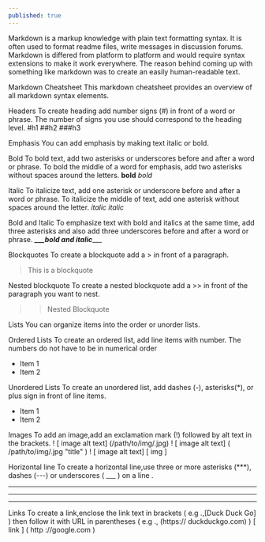 ```yaml
---
published: true
---
```


Markdown is a markup knowledge with plain text formatting syntax. It is often used to format readme files, write messages in discussion forums.
Markdown is differed from platform to platform and would require syntax extensions to make it work everywhere.
The reason behind coming up with something like markdown was to create an easily human-readable text.

Markdown Cheatsheet
This markdown cheatsheet provides an overview of all markdown syntax elements.

Headers
To create heading add number signs (#) in front of a word or phrase. The number of signs you use should correspond to the heading level.
#h1
##h2
###h3

Emphasis
You can add emphasis by making text italic or bold.

Bold
To bold text, add two asterisks or underscores before and after a word or phrase.
To bold the middle of a word for emphasis, add two asterisks without spaces around the letters.
**bold**
_bold_

Italic
To italicize text, add one asterisk or underscore before and after a word or phrase.
To italicize the middle of text, add one asterisk without spaces around the letter.
*italic*
_italic_

Bold and Italic
To emphasize text with bold and italics at the same time, add three asterisks and also add three underscores before and after a word or phrase.
***___bold and italic***___ 

Blockquotes
To create a blockquote add a > in front of a paragraph.
> This is 
> a blockquote

Nested blockquote
To create a nested blockquote add a >> in front of the paragraph you want to nest.
>> Nested
>> Blockquote

Lists
You can organize items into the order or unorder lists.

Ordered Lists
To create an ordered list, add line items with number.
The numbers do not have to be in numerical order
- Item 1
- Item 2

Unordered Lists
To create an unordered list, add dashes (-), asterisks(*), or plus sign in front of line items.
* Item 1
* Item 2

Images
To add an image,add an exclamation mark (!) followed by alt text in the brackets.
! [ image alt text] (/path/to/img/.jpg)
! [ image alt text] ( /path/to/img/.jpg "title" )
! [ image alt text] [ img ]

Horizontal line
To create a horizontal line,use three or more asterisks (***), dashes (---) or underscores ( ___ ) on a line .
***
 ---
 ________

Links
To create a link,enclose the link text in brackets ( e.g .,[Duck Duck Go] ) then follow it with URL in parentheses ( e.g ., (https:// duckduckgo.com) )
[ link ] ( http ://google.com )
##
